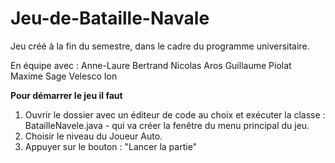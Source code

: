 # Jeu-de-Bataille-Navale
Jeu créé à la fin du semestre, dans le cadre du programme universitaire.

En équipe avec : 
  Anne-Laure Bertrand
  Nicolas Aros
  Guillaume Piolat
  Maxime Sage
  Velesco Ion
 
 **Pour démarrer le jeu il faut** 
1. Ouvrir le dossier avec un éditeur de code au choix et exécuter la classe :
                    BatailleNavele.java  - qui va créer la fenêtre du menu principal du jeu. 
2. Choisir le niveau du Joueur Auto.
3. Appuyer sur le bouton : "Lancer la partie"

